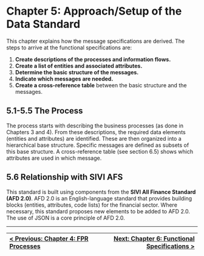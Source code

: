 # Chapter 5: Approach/Setup of the Data Standard

This chapter explains how the message specifications are derived. The steps to arrive at the functional specifications are:
1.  **Create descriptions of the processes and information flows.**
2.  **Create a list of entities and associated attributes.**
3.  **Determine the basic structure of the messages.**
4.  **Indicate which messages are needed.**
5.  **Create a cross-reference table** between the basic structure and the messages.

## 5.1-5.5 The Process
The process starts with describing the business processes (as done in Chapters 3 and 4). From these descriptions, the required data elements (entities and attributes) are identified. These are then organized into a hierarchical base structure. Specific messages are defined as subsets of this base structure. A cross-reference table (see section 6.5) shows which attributes are used in which message.

## 5.6 Relationship with SIVI AFS
This standard is built using components from the **SIVI All Finance Standard (AFD 2.0)**. AFD 2.0 is an English-language standard that provides building blocks (entities, attributes, code lists) for the financial sector. Where necessary, this standard proposes new elements to be added to AFD 2.0. The use of JSON is a core principle of AFD 2.0.

---
| <div align="left">[< Previous: Chapter 4: FPR Processes](chapter-4-fpr-processes.md)</div> | <div align="right">[Next: Chapter 6: Functional Specifications >](chapter-6-functional-specs.md)</div> |
|:---|---:|